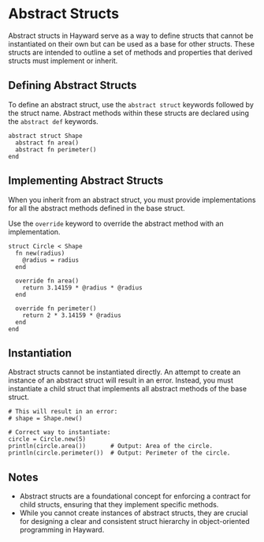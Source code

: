 # Abstract Structs

Abstract structs in Hayward serve as a way to define structs that cannot be instantiated on their own but can be used as a base for other structs. These structs are intended to outline a set of methods and properties that derived structs must implement or inherit.

## Defining Abstract Structs

To define an abstract struct, use the `abstract struct` keywords followed by the struct name. Abstract methods within these structs are declared using the `abstract def` keywords.

```hayward
abstract struct Shape
  abstract fn area()
  abstract fn perimeter()
end
```

## Implementing Abstract Structs

When you inherit from an abstract struct, you must provide implementations for all the abstract methods defined in the base struct.

Use the `override` keyword to override the abstract method with an implementation.

```hayward
struct Circle < Shape
  fn new(radius)
    @radius = radius
  end

  override fn area()
    return 3.14159 * @radius * @radius
  end

  override fn perimeter()
    return 2 * 3.14159 * @radius
  end
end
```

## Instantiation

Abstract structs cannot be instantiated directly. An attempt to create an instance of an abstract struct will result in an error. Instead, you must instantiate a child struct that implements all abstract methods of the base struct.

```hayward
# This will result in an error:
# shape = Shape.new()

# Correct way to instantiate:
circle = Circle.new(5)
println(circle.area())       # Output: Area of the circle.
println(circle.perimeter())  # Output: Perimeter of the circle.
```

## Notes

- Abstract structs are a foundational concept for enforcing a contract for child structs, ensuring that they implement specific methods.
- While you cannot create instances of abstract structs, they are crucial for designing a clear and consistent struct hierarchy in object-oriented programming in Hayward.
